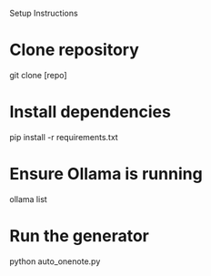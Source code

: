 Setup Instructions
# Clone repository
git clone [repo]

# Install dependencies
pip install -r requirements.txt

# Ensure Ollama is running
ollama list

# Run the generator
python auto_onenote.py
